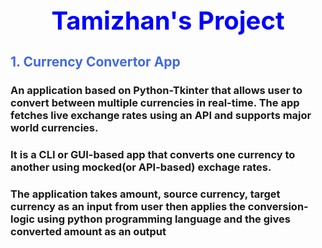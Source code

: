 <h1 align="center" style="font-size:40px;color:blue">Tamizhan's Project</h1>

<h2 style="color:royalblue">1. Currency Convertor App</h2>
<h3>
  An application based on Python-Tkinter that allows user to convert between multiple currencies in real-time.
  The app fetches live exchange rates using an API and supports major world currencies.
</h3>
<h3>It is a CLI or GUI-based app that converts one currency to another using mocked(or API-based) exchage rates.</h3>
<h3>The application takes amount, source currency, target currency as an input from user then applies the conversion-logic using python programming language and the gives
converted amount as an output</h3>
